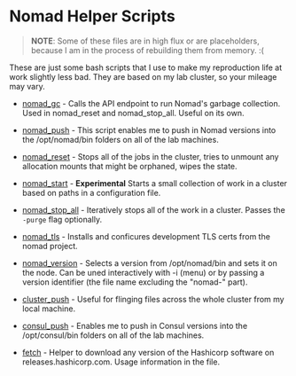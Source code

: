 # Nomad Helper Scripts

> **NOTE**: Some of these files are in high flux or are placeholders, because I am in the process of rebuilding them from memory.  :(

These are just some bash scripts that I use to make my reproduction life at work slightly less bad.  They are based on my lab cluster, so your mileage may vary.


 * [nomad_gc](nomad_gc) - Calls the API endpoint to run Nomad's garbage collection.  Used in nomad_reset and nomad_stop_all.  Useful on its own.
 * [nomad_push](nomad_push) - This script enables me to push in Nomad versions into the /opt/nomad/bin folders on all of the lab machines.
 * [nomad_reset](nomad_reset) - Stops all of the jobs in the cluster, tries to unmount any allocation mounts that might be orphaned, wipes the state.
 * [nomad_start](nomad_start) - **Experimental** Starts a small collection of work in a cluster based on paths in a configuration file.
 * [nomad\_stop\_all](nomad_stop_all) - Iteratively stops all of the work in a cluster. Passes the `-purge` flag optionally.
 * [nomad_tls](nomad_tls) - Installs and conficures development TLS certs from the nomad project.
 * [nomad_version](nomad_version) - Selects a version from /opt/nomad/bin and sets it on the node.  Can be uned interactively with -i (menu) or by passing a version identifier (the file name excluding the "nomad-" part).


 * [cluster_push](cluster_push) - Useful for flinging files across the whole cluster from my local machine.
 * [consul_push](consul_push) - Enables me to push in Consul versions into the /opt/consul/bin folders on all of the lab machines.

 * [fetch](fetch) - Helper to download any version of the Hashicorp software on
   releases.hashicorp.com.  Usage information in the file.
